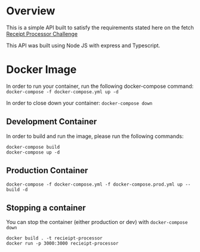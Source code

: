 # Overview

This is a simple API built to satisfy the requirements stated here on the fetch [Receipt Processor Challenge](https://github.com/fetch-rewards/receipt-processor-challenge)

This API was built using Node JS with express and Typescript.

# Docker Image

In order to run your container, run the following docker-compose command: `docker-compose -f docker-compose.yml up -d`

In order to close down your container: `docker-compose down`

## Development Container

In order to build and run the image, please run the following commands:

```
docker-compose build
docker-compose up -d
```

## Production Container

`docker-compose -f docker-compose.yml -f docker-compose.prod.yml up --build -d`

## Stopping a container

You can stop the container (either production or dev) with `docker-compose down`

```
docker build . -t recieipt-processor
docker run -p 3000:3000 recieipt-processor
```
